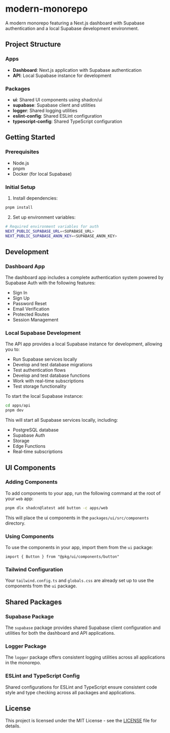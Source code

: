 # modern-monorepo

A modern monorepo featuring a Next.js dashboard with Supabase authentication and a local Supabase development environment.

## Project Structure

### Apps
- **Dashboard**: Next.js application with Supabase authentication
- **API**: Local Supabase instance for development

### Packages
- **ui**: Shared UI components using shadcn/ui
- **supabase**: Supabase client and utilities
- **logger**: Shared logging utilities
- **eslint-config**: Shared ESLint configuration
- **typescript-config**: Shared TypeScript configuration

## Getting Started

### Prerequisites
- Node.js
- pnpm
- Docker (for local Supabase)

### Initial Setup

1. Install dependencies:
```bash
pnpm install
```

2. Set up environment variables:
```bash
# Required environment variables for auth
NEXT_PUBLIC_SUPABASE_URL=<SUPABASE_URL>
NEXT_PUBLIC_SUPABASE_ANON_KEY=<SUPABASE_ANON_KEY>
```

## Development

### Dashboard App

The dashboard app includes a complete authentication system powered by Supabase Auth with the following features:

- Sign In
- Sign Up
- Password Reset
- Email Verification
- Protected Routes
- Session Management

### Local Supabase Development

The API app provides a local Supabase instance for development, allowing you to:
- Run Supabase services locally
- Develop and test database migrations
- Test authentication flows
- Develop and test database functions
- Work with real-time subscriptions
- Test storage functionality

To start the local Supabase instance:
```bash
cd apps/api
pnpm dev
```

This will start all Supabase services locally, including:
- PostgreSQL database
- Supabase Auth
- Storage
- Edge Functions
- Real-time subscriptions

## UI Components

### Adding Components

To add components to your app, run the following command at the root of your `web` app:

```bash
pnpm dlx shadcn@latest add button -c apps/web
```

This will place the ui components in the `packages/ui/src/components` directory.

### Using Components

To use the components in your app, import them from the `ui` package:

```tsx
import { Button } from "@pkg/ui/components/button"
```

### Tailwind Configuration

Your `tailwind.config.ts` and `globals.css` are already set up to use the components from the `ui` package.

## Shared Packages

### Supabase Package
The `supabase` package provides shared Supabase client configuration and utilities for both the dashboard and API applications.

### Logger Package
The `logger` package offers consistent logging utilities across all applications in the monorepo.

### ESLint and TypeScript Config
Shared configurations for ESLint and TypeScript ensure consistent code style and type checking across all packages and applications.

## License

This project is licensed under the MIT License - see the [LICENSE](LICENSE) file for details.
